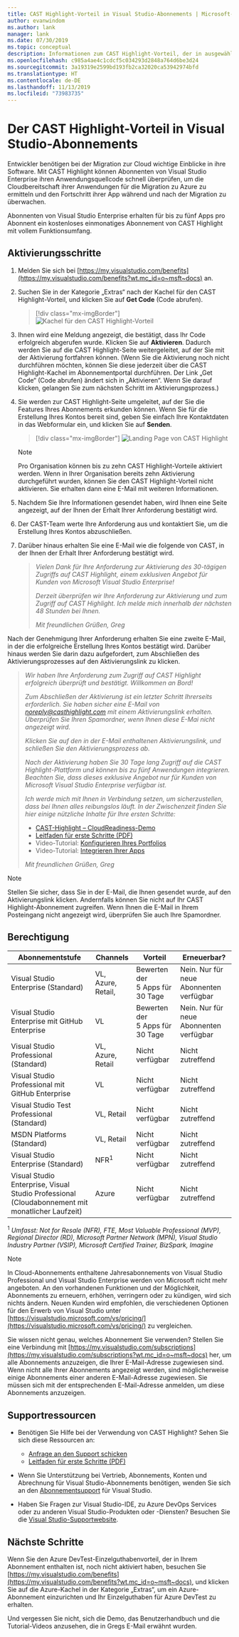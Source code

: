 ```yaml
---
title: CAST Highlight-Vorteil in Visual Studio-Abonnements | Microsoft-Dokumentation
author: evanwindom
ms.author: lank
manager: lank
ms.date: 07/30/2019
ms.topic: conceptual
description: Informationen zum CAST Highlight-Vorteil, der in ausgewählten Visual Studio-Abonnements enthalten ist
ms.openlocfilehash: c985a4ae4c1cdcf5c034293d2848a764d6be3d24
ms.sourcegitcommit: 3a19319e2599bd193fb2ca32020ca53942974bfd
ms.translationtype: HT
ms.contentlocale: de-DE
ms.lasthandoff: 11/13/2019
ms.locfileid: "73983735"
---
```

# <a name="the-cast-highlight-benefit-in-visual-studio-subscriptions"></a>Der CAST Highlight-Vorteil in Visual Studio-Abonnements
Entwickler benötigen bei der Migration zur Cloud wichtige Einblicke in ihre Software. Mit CAST Highlight können Abonnenten von Visual Studio Enterprise ihren Anwendungsquellcode schnell überprüfen, um die Cloudbereitschaft ihrer Anwendungen für die Migration zu Azure zu ermitteln und den Fortschritt ihrer App während und nach der Migration zu überwachen.

Abonnenten von Visual Studio Enterprise erhalten für bis zu fünf Apps pro Abonnent ein kostenloses einmonatiges Abonnement von CAST Highlight mit vollem Funktionsumfang.

## <a name="activation-steps"></a>Aktivierungsschritte
1. Melden Sie sich bei [https://my.visualstudio.com/benefits](https://my.visualstudio.com/benefits?wt.mc_id=o~msft~docs) an.

2. Suchen Sie in der Kategorie „Extras“ nach der Kachel für den CAST Highlight-Vorteil, und klicken Sie auf **Get Code** (Code abrufen).

   > [!div class="mx-imgBorder"]
   > ![Kachel für den CAST Highlight-Vorteil](_img/vs-cast-highlight/vs-cast-highlight-tile.png)

0. Ihnen wird eine Meldung angezeigt, die bestätigt, dass Ihr Code erfolgreich abgerufen wurde.  Klicken Sie auf **Aktivieren**. Dadurch werden Sie auf die CAST Highlight-Seite weitergeleitet, auf der Sie mit der Aktivierung fortfahren können.  (Wenn Sie die Aktivierung noch nicht durchführen möchten, können Sie diese jederzeit über die CAST Highlight-Kachel im Abonnementportal durchführen.  Der Link „Get Code“ (Code abrufen) ändert sich in „Aktivieren“. Wenn Sie darauf klicken, gelangen Sie zum nächsten Schritt im Aktivierungsprozess.)

0. Sie werden zur CAST Highlight-Seite umgeleitet, auf der Sie die Features Ihres Abonnements erkunden können.  Wenn Sie für die Erstellung Ihres Kontos bereit sind, geben Sie einfach Ihre Kontaktdaten in das Webformular ein, und klicken Sie auf **Senden**.

    > [!div class="mx-imgBorder"]
    > ![Landing Page von CAST Highlight](_img/vs-cast-highlight/vs-cast-highlight-landing.png)

   > [!NOTE]
   > Pro Organisation können bis zu zehn CAST Highlight-Vorteile aktiviert werden.  Wenn in Ihrer Organisation bereits zehn Aktivierung durchgeführt wurden, können Sie den CAST Highlight-Vorteil nicht aktivieren. Sie erhalten dann eine E-Mail mit weiteren Informationen.

0. Nachdem Sie Ihre Informationen gesendet haben, wird Ihnen eine Seite angezeigt, auf der Ihnen der Erhalt Ihrer Anforderung bestätigt wird.

0. Der CAST-Team werte Ihre Anforderung aus und kontaktiert Sie, um die Erstellung Ihres Kontos abzuschließen.

0. Darüber hinaus erhalten Sie eine E-Mail wie die folgende von CAST, in der Ihnen der Erhalt Ihrer Anforderung bestätigt wird.

   > *Vielen Dank für Ihre Anforderung zur Aktivierung des 30-tägigen Zugriffs auf CAST Highlight, einem exklusiven Angebot für Kunden von Microsoft Visual Studio Enterprise!*
   >
   > *Derzeit überprüfen wir Ihre Anforderung zur Aktivierung und zum Zugriff auf CAST Highlight. Ich melde mich innerhalb der nächsten 48 Stunden bei Ihnen.*
   >
   > *Mit freundlichen Grüßen,* 
   > *Greg*

Nach der Genehmigung Ihrer Anforderung erhalten Sie eine zweite E-Mail, in der die erfolgreiche Erstellung Ihres Kontos bestätigt wird. Darüber hinaus werden Sie darin dazu aufgefordert, zum Abschließen des Aktivierungsprozesses auf den Aktivierungslink zu klicken.

   > *Wir haben Ihre Anforderung zum Zugriff auf CAST Highlight erfolgreich überprüft und bestätigt. Willkommen an Bord!*
   >
   > *Zum Abschließen der Aktivierung ist ein letzter Schritt Ihrerseits erforderlich. Sie haben sicher eine E-Mail von noreply@casthighlight.com mit einem Aktivierungslink erhalten. Überprüfen Sie Ihren Spamordner, wenn Ihnen diese E-Mai nicht angezeigt wird.*
   >
   > *Klicken Sie auf den in der E-Mail enthaltenen Aktivierungslink, und schließen Sie den Aktivierungsprozess ab.*
   >
   > *Nach der Aktivierung haben Sie 30 Tage lang Zugriff auf die CAST Highlight-Plattform und können bis zu fünf Anwendungen integrieren. Beachten Sie, dass dieses exklusive Angebot nur für Kunden von Microsoft Visual Studio Enterprise verfügbar ist.*
   >
   > *Ich werde mich mit Ihnen in Verbindung setzen, um sicherzustellen, dass bei Ihnen alles reibungslos läuft. In der Zwischenzeit finden Sie hier einige nützliche Inhalte für Ihre ersten Schritte:*
   >
   > - [CAST-Highlight – CloudReadiness-Demo](https://www.youtube.com/watch?v=wFUpAzn1Iu8&feature=youtu.be)
   > - [Leitfaden für erste Schritte (PDF)](https://casthighlight.com/Getting-Started-Guide.pdf)
   > - Video-Tutorial: [Konfigurieren Ihres Portfolios](https://www.youtube.com/watch?v=MDm8ln4vuGE)
   > - Video-Tutorial: [Integrieren Ihrer Apps](https://www.youtube.com/watch?v=x-7Dsn3Rmw4)
   >
   > *Mit freundlichen Grüßen,* 
   > *Greg*

   > [!NOTE]
   > Stellen Sie sicher, dass Sie in der E-Mail, die Ihnen gesendet wurde, auf den Aktivierungslink klicken.  Andernfalls können Sie nicht auf Ihr CAST Highlight-Abonnement zugreifen. Wenn Ihnen die E-Mail in Ihrem Posteingang nicht angezeigt wird, überprüfen Sie auch Ihre Spamordner.

## <a name="eligibility"></a>Berechtigung
| Abonnementstufe                                                 |     Channels                                            | Vorteil                                                          | Erneuerbar?    |
|--------------------------------------------------------------------|---------------------------------------------------------|------------------------------------------------------------------|---------------|
| Visual Studio Enterprise (Standard)   | VL, Azure, Retail, | Bewerten der 5 Apps für 30 Tage|  Nein.  Nur für neue Abonnenten verfügbar          |
| Visual Studio Enterprise mit GitHub Enterprise  | VL | Bewerten der 5 Apps für 30 Tage|  Nein.  Nur für neue Abonnenten verfügbar          |
| Visual Studio Professional (Standard) | VL, Azure, Retail                                       | Nicht verfügbar                                                             |  Nicht zutreffend          |
| Visual Studio Professional mit GitHub Enterprise | VL                                       | Nicht verfügbar                                                             |  Nicht zutreffend          |
| Visual Studio Test Professional (Standard)                         | VL, Retail                                              | Nicht verfügbar                                             |  Nicht zutreffend           |
| MSDN Platforms (Standard)                                          | VL, Retail                                              | Nicht verfügbar                                              |  Nicht zutreffend          |
| Visual Studio Enterprise (Standard)  | NFR<sup>1</sup> |Nicht verfügbar  | Nicht zutreffend |
| Visual Studio Enterprise, Visual Studio Professional (Cloudabonnement mit monatlicher Laufzeit) | Azure | Nicht verfügbar | Nicht zutreffend |

<sup>1</sup> *Umfasst:  Not for Resale (NFR), FTE, Most Valuable Professional (MVP), Regional Director (RD), Microsoft Partner Network (MPN), Visual Studio Industry Partner (VSIP), Microsoft Certified Trainer, BizSpark, Imagine*

> [!NOTE]
> In Cloud-Abonnements enthaltene Jahresabonnements von Visual Studio Professional und Visual Studio Enterprise werden von Microsoft nicht mehr angeboten. An den vorhandenen Funktionen und der Möglichkeit, Abonnements zu erneuern, erhöhen, verringern oder zu kündigen, wird sich nichts ändern. Neuen Kunden wird empfohlen, die verschiedenen Optionen für den Erwerb von Visual Studio unter [https://visualstudio.microsoft.com/vs/pricing/](https://visualstudio.microsoft.com/vs/pricing/) zu vergleichen.

Sie wissen nicht genau, welches Abonnement Sie verwenden?  Stellen Sie eine Verbindung mit [https://my.visualstudio.com/subscriptions](https://my.visualstudio.com/subscriptions?wt.mc_id=o~msft~docs) her, um alle Abonnements anzuzeigen, die Ihrer E-Mail-Adresse zugewiesen sind. Wenn nicht alle Ihrer Abonnements angezeigt werden, sind möglicherweise einige Abonnements einer anderen E-Mail-Adresse zugewiesen.  Sie müssen sich mit der entsprechenden E-Mail-Adresse anmelden, um diese Abonnements anzuzeigen.

## <a name="support-resources"></a>Supportressourcen
- Benötigen Sie Hilfe bei der Verwendung von CAST Highlight?  Sehen Sie sich diese Ressourcen an:
  - [Anfrage an den Support schicken](https://casthighlight.com/support/)
  - [Leitfaden für erste Schritte (PDF)](https://casthighlight.com/Getting-Started-Guide.pdf)

- Wenn Sie Unterstützung bei Vertrieb, Abonnements, Konten und Abrechnung für Visual Studio-Abonnements benötigen, wenden Sie sich an den [Abonnementsupport](https://visualstudio.microsoft.com/subscriptions/support/) für Visual Studio.
- Haben Sie Fragen zur Visual Studio-IDE, zu Azure DevOps Services oder zu anderen Visual Studio-Produkten oder -Diensten?  Besuchen Sie die [Visual Studio-Supportwebsite](https://visualstudio.microsoft.com/support/).

## <a name="next-steps"></a>Nächste Schritte
Wenn Sie den Azure DevTest-Einzelguthabenvorteil, der in Ihrem Abonnement enthalten ist, noch nicht aktiviert haben, besuchen Sie [https://my.visualstudio.com/benefits](https://my.visualstudio.com/benefits?wt.mc_id=o~msft~docs), und klicken Sie auf die Azure-Kachel in der Kategorie „Extras“, um ein Azure-Abonnement einzurichten und Ihr Einzelguthaben für Azure DevTest zu erhalten.

Und vergessen Sie nicht, sich die Demo, das Benutzerhandbuch und die Tutorial-Videos anzusehen, die in Gregs E-Mail erwähnt wurden.
